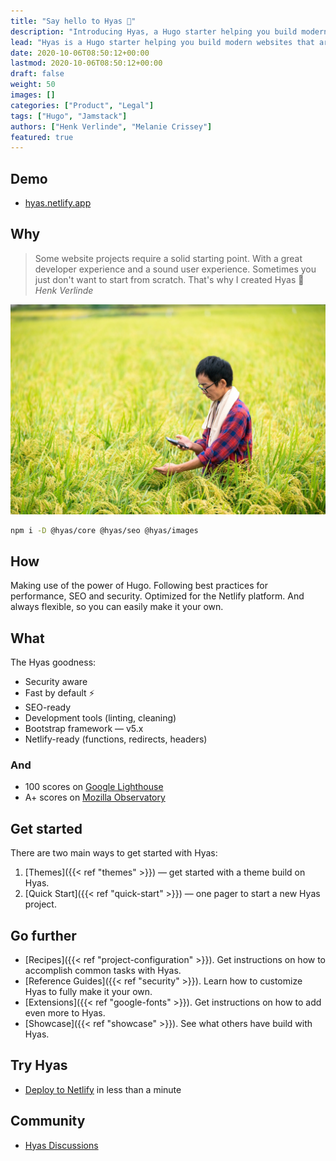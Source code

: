 ```yaml
---
title: "Say hello to Hyas 👋"
description: "Introducing Hyas, a Hugo starter helping you build modern websites that are secure, fast, and SEO-ready — by default."
lead: "Hyas is a Hugo starter helping you build modern websites that are secure, fast, and SEO-ready."
date: 2020-10-06T08:50:12+00:00
lastmod: 2020-10-06T08:50:12+00:00
draft: false
weight: 50
images: []
categories: ["Product", "Legal"]
tags: ["Hugo", "Jamstack"]
authors: ["Henk Verlinde", "Melanie Crissey"]
featured: true
---
```


## Demo

- [hyas.netlify.app](https://hyas.netlify.app/)

## Why

> Some website projects require a solid starting point. With a great developer experience and a sound user experience. Sometimes you just don't want to start from scratch. That's why I created Hyas 💚 <cite>Henk Verlinde</cite>

![That's why I created Hyas](GettyImages-1281645186.jpg)

```bash
npm i -D @hyas/core @hyas/seo @hyas/images
```

## How

Making use of the power of Hugo. Following best practices for performance, SEO and security. Optimized for the Netlify platform. And always flexible, so you can easily make it your own.

## What

The Hyas goodness:

- Security aware
- Fast by default ⚡️
- SEO-ready
- Development tools (linting, cleaning)
- Bootstrap framework — v5.x
- Netlify-ready (functions, redirects, headers)

### And

- 100 scores on [Google Lighthouse](https://googlechrome.github.io/lighthouse/viewer/?gist=73a46ae67cbe2f70318635b09a548ff0)
- A+ scores on [Mozilla Observatory](https://observatory.mozilla.org/analyze/hyas.netlify.app)

## Get started

There are two main ways to get started with Hyas:

1. [Themes]({{< ref "themes" >}}) — get started with a theme build on Hyas.
2. [Quick Start]({{< ref "quick-start" >}}) — one pager to start a new Hyas project.

## Go further

- [Recipes]({{< ref "project-configuration" >}}). Get instructions on how to accomplish common tasks with Hyas.
- [Reference Guides]({{< ref "security" >}}). Learn how to customize Hyas to fully make it your own.
- [Extensions]({{< ref "google-fonts" >}}). Get instructions on how to add even more to Hyas.
- [Showcase]({{< ref "showcase" >}}). See what others have build with Hyas.

## Try Hyas

- [Deploy to Netlify](https://app.netlify.com/start/deploy?repository=https://github.com/h-enk/hyas) in less than a minute

## Community

- [Hyas Discussions](https://github.com/h-enk/hyas/discussions)
